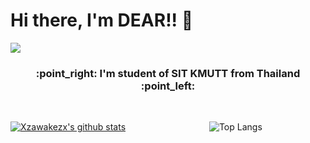 # Hi there, I'm DEAR!! 👋

<img src="https://i.ibb.co/8jd30vx/codingwithcoffee.gif" />
<h3 align="center">:point_right: I'm student of SIT KMUTT from Thailand :point_left:</h3>
<br />

[![Xzawakezx's github stats](https://github-readme-stats.vercel.app/api?username=yanika44&theme=material-palenight)](https://github.com/yanika44/github-readme-stats)             &emsp;&emsp;&emsp;&emsp;&emsp;&emsp;&emsp;&emsp;&emsp; ![Top Langs](https://github-readme-stats.vercel.app/api/top-langs/?username=yanika44&theme=tokyonight&layout=compact)



